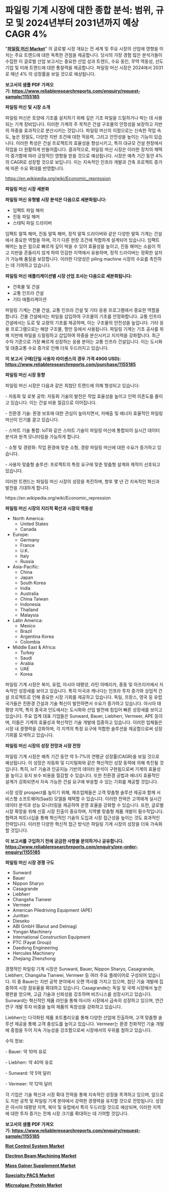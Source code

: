 <p><h1>파일링 기계 시장에 대한 종합 분석: 범위, 규모 및 2024년부터 2031년까지 예상 CAGR 4%</h1></p><p>"<strong><a href="https://www.reliableresearchreports.com/piling-machines-r1155185?utm_campaign=105&utm_medium=7&utm_source=Github&utm_content=ia&utm_term=22112024&utm_id=piling-machines">파일링 머신 Market</a></strong>" 의 글로벌 시장 개요는 전 세계 및 주요 시장의 산업에 영향을 미치는 주요 트렌드에 대한 독특한 관점을 제공합니다. 당사의 가장 경험 많은 분석가들이 수집한 이 글로벌 산업 보고서는 중요한 산업 성과 트렌드, 수요 동인, 무역 역동성, 선도 기업 및 미래 트렌드에 대한 통찰력을 제공합니다. 파일링 머신 시장은 2024에서 2031로 매년 4% 의 성장률을 보일 것으로 예상됩니다.&nbsp;</p>
<p><strong>보고서의 샘플 PDF 가져오기:&nbsp;<a href="https://www.reliableresearchreports.com/enquiry/request-sample/1155185?utm_campaign=105&utm_medium=7&utm_source=Github&utm_content=ia&utm_term=22112024&utm_id=piling-machines">https://www.reliableresearchreports.com/enquiry/request-sample/1155185</a></strong></p>
<p><strong>파일링 머신 및 시장 소개</strong></p>
<p><p>파일링 머신은 토양에 기초를 설치하기 위해 깊은 기초 파일을 드릴하거나 박는 데 사용되는 기계 장비입니다. 이러한 기계의 주 목적은 건설 구조물의 안정성을 보장하고 지반의 하중을 효과적으로 분산시키는 것입니다. 파일링 머신의 이점으로는 신속한 작업 속도, 높은 정밀도, 다양한 지반 조건에 대한 적응력, 그리고 안전성을 높이는 기능이 있습니다. 이러한 특성은 건설 프로젝트의 효율성을 향상시키고, 특히 대규모 건설 현장에서 작업을 더 원활하게 만들어줍니다. 결과적으로, 파일링 머신 시장은 이러한 장치의 채택이 증가함에 따라 긍정적인 영향을 받을 것으로 예상됩니다. 시장은 예측 기간 동안 4%의 CAGR로 성장할 것으로 보입니다. 이는 지속적인 인프라 개발과 건축 프로젝트 증가에 따른 수요 확대를 반영합니다.</p></p>
<p><a href="https://en.wikipedia.org/wiki/Economic_repression?utm_campaign=105&utm_medium=7&utm_source=Github&utm_content=ia&utm_term=22112024&utm_id=piling-machines">https://en.wikipedia.org/wiki/Economic_repression</a></p>
<p><strong>파일링 머신 시장 세분화</strong></p>
<p><strong>파일링 머신 유형별 시장 분석은 다음으로 세분화됩니다:</strong></p>
<p><ul><li>임팩트 파일 해머</li><li>진동 파일 해머</li><li>스태틱 파일 드라이버</li></ul></p>
<p><p>임팩트 말뚝 해머, 진동 말뚝 해머, 정적 말뚝 드라이버와 같은 다양한 말뚝 기계는 건설에서 중요한 역할을 하며, 각기 다른 현장 조건에 적합하게 설계되어 있습니다. 임팩트 해머는 높은 힘으로 빠르게 깊이 박을 수 있어 효율성을 높이고, 진동 해머는 소음이 적고 지반을 흔들리지 않게 하여 민감한 지역에서 유용하며, 정적 드라이버는 정확한 설치가 가능해 품질을 보장합니다. 이러한 다양성은 piling machine 시장의 수요를 촉진하는 데 기여하고 있습니다.</p></p>
<p><strong>파일링 머신 애플리케이션별 시장 산업 조사는 다음으로 세분화됩니다:</strong></p>
<p><ul><li>건축물 및 건설</li><li>교통 인프라 건설</li><li>기타 애플리케이션</li></ul></p>
<p><p>파일링 기계는 건물 건설, 교통 인프라 건설 및 기타 응용 프로그램에서 중요한 역할을 합니다. 건물 건설에서는 파일을 삽입하여 구조물의 기초를 안정화합니다. 교통 인프라 건설에서는 도로 및 교량의 기초를 제공하며, 이는 구조물의 안전성을 높입니다. 기타 응용 프로그램으로는 해양 구조물, 항만 등에서 사용됩니다. 파일링 기계는 기초 공사를 위해 지반에 파일을 드릴링하고 삽입하여 하중을 분산시키고 지지력을 강화합니다. 최근 수익 기준으로 가장 빠르게 성장하는 응용 분야는 교통 인프라 건설입니다. 이는 도시화 및 대중교통 수요 증가로 인해 더욱 두드러지고 있습니다.</p></p>
<p><strong>이 보고서 구매(단일 사용자 라이센스의 경우 가격 4900 USD): <a href="https://www.reliableresearchreports.com/purchase/1155185?utm_campaign=105&utm_medium=7&utm_source=Github&utm_content=ia&utm_term=22112024&utm_id=piling-machines">https://www.reliableresearchreports.com/purchase/1155185</a></strong></p>
<p><strong>파일링 머신 시장 동향</strong></p>
<p><p>파일링 머신 시장은 다음과 같은 최첨단 트렌드에 의해 형성되고 있습니다:</p><p>- 자동화 및 로봇 공학: 자동화 기술의 발전은 작업 효율성을 높이고 인력 의존도를 줄이고 있습니다. 이는 건설 비용 절감으로 이어집니다.</p><p>- 친환경 기술: 환경 보호에 대한 관심이 높아지면서, 저배출 및 에너지 효율적인 파일링 머신이 인기를 끌고 있습니다.</p><p>- 스마트 기술 통합: IoT와 같은 스마트 기술이 파일링 머신에 통합되어 실시간 데이터 분석과 원격 모니터링을 가능하게 합니다.</p><p>- 소형 및 경량화: 작업 환경에 맞춘 소형, 경량 파일링 머신에 대한 수요가 증가하고 있습니다.</p><p>- 사용자 맞춤형 솔루션: 프로젝트의 특정 요구에 맞춘 맞춤형 설계와 제작이 선호되고 있습니다.</p><p>이러한 트렌드는 파일링 머신 시장의 성장을 촉진하며, 향후 몇 년 간 지속적인 혁신과 발전을 기대하게 합니다.</p></p>
<p>https://en.wikipedia.org/wiki/Economic_repression</p>
<p><strong>파일링 머신 시장의 지리적 확산과 시장의 역동성</strong></p>
<p><ul>
    <li>
        North America:
        <ul>
            <li>United States</li>
            <li>Canada</li>
        </ul>
    </li>
    <li>
        Europe:
        <ul>
            <li>Germany</li>
            <li>France</li>
            <li>U.K.</li>
            <li>Italy</li>
            <li>Russia</li>
        </ul>
    </li>
    <li>
        Asia-Pacific:
        <ul>
            <li>China</li>
            <li>Japan</li>
            <li>South Korea</li>
            <li>India</li>
            <li>Australia</li>
            <li>China Taiwan</li>
            <li>Indonesia</li>
            <li>Thailand</li>
            <li>Malaysia</li>
        </ul>
    </li>
    <li>
        Latin America:
        <ul>
            <li>Mexico</li>
            <li>Brazil</li>
            <li>Argentina Korea</li>
            <li>Colombia</li>
        </ul>
    </li>
    <li>
        Middle East & Africa:
        <ul>
            <li>Turkey</li>
            <li>Saudi</li>
            <li>Arabia</li>
            <li>UAE</li>
            <li>Korea</li>
        </ul>
    </li>
    </ul></p>
<p><p>파일링 기계 시장은 북미, 유럽, 아시아 태평양, 라틴 아메리카, 중동 및 아프리카에서 지속적인 성장세를 보이고 있습니다. 특히 미국과 캐나다는 인프라 투자 증가와 상업적 건설 프로젝트로 인해 중요한 시장 기회를 제공하고 있습니다. 독일, 프랑스, 영국 등 유럽 국가들은 친환경 건설과 기술 혁신이 발전하면서 수요가 증가하고 있습니다. 아시아 태평양 지역, 특히 중국과 인도에서는 도시화와 산업 발전에 힘입어 빠른 성장세를 보이고 있습니다. 주요 업계 대표 기업들은 Sunward, Bauer, Liebherr, Vermeer, APE 등이며, 이들은 기계의 효율성과 혁신적인 기술 개발에 집중하고 있습니다. 이러한 업체들은 시장 내 경쟁력을 강화하며, 각 지역의 특정 요구에 적합한 솔루션을 제공함으로써 성장 기회를 모색하고 있습니다.</p></p>
<p><strong>파일링 머신 시장의 성장 전망과 시장 전망</strong></p>
<p><p>파일링 기계 시장은 예측 기간 동안 약 5-7%의 연평균 성장률(CAGR)을 보일 것으로 예상됩니다. 이 성장은 자동화 및 디지털화와 같은 혁신적인 성장 동력에 의해 촉진될 것입니다. 특히, IoT 기술과 인공지능 기반의 데이터 분석이 구현됨으로써 기계의 효율성을 높이고 유지 보수 비용을 절감할 수 있습니다. 또한 친환경 공법과 에너지 효율적인 설계가 강화되면서 지속 가능한 건설 요구에 부응할 수 있는 기회를 제공할 것입니다.</p><p>시장 성장 prospect를 높이기 위해, 제조업체들은 고객 맞춤형 솔루션 제공과 함께 서비스형 소프트웨어(SaaS) 모델을 채택할 수 있습니다. 이러한 전략은 고객에게 실시간 데이터 분석과 성능 모니터링을 제공하여 운영 효율을 강화할 수 있습니다. 또한, 글로벌 시장 확장을 위해 신흥 시장 진출이 중요하며, 지역별 맞춤형 제품 개발이 필수적입니다. 협력과 파트너십을 통해 혁신적인 기술의 도입과 시장 접근성을 높이는 것도 효과적인 전략입니다. 이러한 다양한 혁신적 접근 방식은 파일링 기계 시장의 성장을 더욱 가속화할 것입니다.</p></p>
<p><strong>이 보고서를 구입하기 전에 궁금한 사항을 문의하거나 공유합니다. <a href="https://www.reliableresearchreports.com/enquiry/pre-order-enquiry/1155185?utm_campaign=105&utm_medium=7&utm_source=Github&utm_content=ia&utm_term=22112024&utm_id=piling-machines">https://www.reliableresearchreports.com/enquiry/pre-order-enquiry/1155185</a></strong></p>
<p><strong>파일링 머신 시장 경쟁 구도</strong></p>
<p><ul><li>Sunward</li><li>Bauer</li><li>Nippon Sharyo</li><li>Casagrande</li><li>Liebherr</li><li>Changsha Tianwei</li><li>Vermeer</li><li>American Piledriving Equipment (APE)</li><li>Junttan</li><li>Dieseko</li><li>ABI GmbH (Banut and Delmag)</li><li>Yongan Machinery</li><li>International Construction Equipment</li><li>PTC (Fayat Group)</li><li>Daedong Engineering</li><li>Hercules Machinery</li><li>Zhejiang Zhenzhong</li></ul></p>
<p><p>경쟁적인 파일링 기계 시장은 Sunward, Bauer, Nippon Sharyo, Casagrande, Liebherr, Changsha Tianwei, Vermeer 등 여러 주요 플레이어로 구성되어 있습니다. 이 중 Bauer는 지반 공학 분야에서 오랜 역사를 가지고 있으며, 첨단 기술 개발에 집중하여 시장 점유율을 확대하고 있습니다. Casagrande는 독일 및 국제 시장에서 높은 평판을 얻으며, 고급 기술과 신뢰성을 강조하며 비즈니스를 성장시키고 있습니다. Sunward는 혁신적인 제품 라인을 통해 아시아 시장에서 급속히 성장하고 있으며, 연간 연구 개발 투자 비중을 높여 제품의 독창성을 강화하고 있습니다.</p><p>Liebherr는 다각화된 제품 포트폴리오를 통해 다양한 산업에 진출하며, 고객 맞춤형 솔루션 제공을 통해 고객 충성도를 높이고 있습니다. Vermeer는 환경 친화적인 기술 개발에 중점을 두어 지속 가능성을 강조함으로써 시장에서의 우위를 점하고 있습니다.</p><p>수익 정보:</p><p>- Bauer: 약 10억 유로</p><p>- Liebherr: 약 40억 유로</p><p>- Sunward: 약 5억 달러</p><p>- Vermeer: 약 12억 달러</p><p>각 기업은 기술 혁신과 시장 확대 전략을 통해 지속적인 성장을 목격하고 있으며, 앞으로도 지반 공학 및 파일링 기계 분야에서 강력한 경쟁력을 유지할 것으로 전망됩니다. 성장은 아시아 태평양 지역, 북미 및 유럽에서 특히 두드러질 것으로 예상되며, 이러한 지역에 대한 투자 증가는 전체 시장 크기를 확대하는 데 기여할 것입니다.</p></p>
<p><strong>보고서의 샘플 PDF 가져오기:&nbsp;<a href="https://www.reliableresearchreports.com/enquiry/request-sample/1155185?utm_campaign=105&utm_medium=7&utm_source=Github&utm_content=ia&utm_term=22112024&utm_id=piling-machines">https://www.reliableresearchreports.com/enquiry/request-sample/1155185</a></strong></p>
<p><strong><p><a href="https://github.com/joannesouthgate/Market-Research-Report-List-5/blob/main/riot-control-system-market.md?utm_campaign=105&utm_medium=7&utm_source=Github&utm_content=ia&utm_term=22112024&utm_id=piling-machines">Riot Control System Market</a></p><p><a href="https://www.linkedin.com/pulse/electron-beam-machining-market-pulse-95-expansion-blueprint-73lve?utm_campaign=105&utm_medium=7&utm_source=Github&utm_content=ia&utm_term=22112024&utm_id=piling-machines">Electron Beam Machining Market</a></p><p><a href="https://issuu.com/reportprime-2/docs/mass-gainer-supplement-market-size-_1e457362ef37c6?utm_campaign=105&utm_medium=7&utm_source=Github&utm_content=ia&utm_term=22112024&utm_id=piling-machines">Mass Gainer Supplement Market</a></p><p><a href="https://www.linkedin.com/pulse/complete-analysis-specialty-pacs-market-size-segments-amzce?utm_campaign=105&utm_medium=7&utm_source=Github&utm_content=ia&utm_term=22112024&utm_id=piling-machines">Specialty PACS Market</a></p><p><a href="https://issuu.com/reportprime-2/docs/microalgae-protein-market-size-2030_a0ae057bcff4ea?utm_campaign=105&utm_medium=7&utm_source=Github&utm_content=ia&utm_term=22112024&utm_id=piling-machines">Microalgae Protein Market</a></p></strong></p>
<p></p>